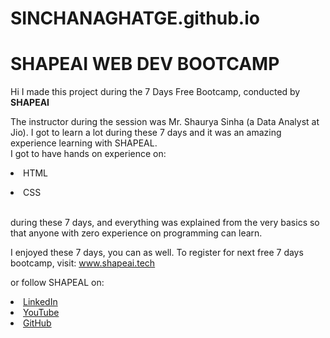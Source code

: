 # SINCHANAGHATGE.github.io
# SHAPEAI WEB DEV BOOTCAMP

Hi I made this project during the 7 Days Free Bootcamp, conducted by <b> SHAPEAI </b>

The instructor during the session was Mr. Shaurya Sinha (a Data Analyst at Jio). I got to learn a lot during these 7 days and it was an amazing experience learning with SHAPEAL. <br>I got to have hands on experience on: <li>HTML

<li>CSS

<br>during these 7 days, and everything was explained from the very basics so that anyone with zero experience on programming can learn.

I enjoyed these 7 days, you can as well. To register for next free 7 days bootcamp, visit: www.shapeai.tech

or follow SHAPEAL on:

<li><a href="https://in.linkedin.com/company/shapeai">LinkedIn</a>

<li><a href="https://www.instagram.com/shape.ai/?hl=en'>Instagram</a>
<li><a href="https://www.youtube.com/channel/UCTUVDLTW9meuDXWcbmISPdA">YouTube</a>
<li><a href="https://github.com/shapeai">GitHub</a>
